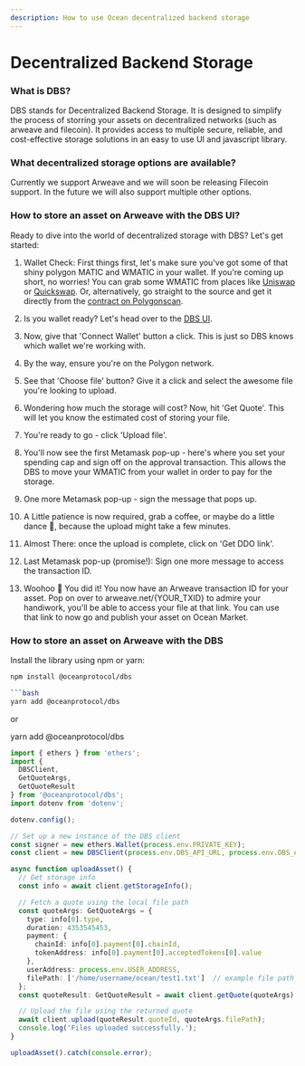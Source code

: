 ```yaml
---
description: How to use Ocean decentralized backend storage
---
```


# Decentralized Backend Storage

### What is DBS? 

DBS stands for Decentralized Backend Storage. It is designed to simplify the process of storring your assets on decentralized networks (such as arweave and filecoin). It provides access to multiple secure, reliable, and cost-effective storage solutions in an easy to use UI and javascript library.

### What decentralized storage options are available?

Currently we support Arweave and we will soon be releasing Filecoin support. In the future we will also support multiple other options. 

### How to store an asset on Arweave with the DBS UI? 

Ready to dive into the world of decentralized storage with DBS? Let's get started:

1. Wallet Check: First things first, let's make sure you've got some of that shiny polygon MATIC and WMATIC in your wallet. If you're coming up short, no worries! You can grab some WMATIC from places like [Uniswap](https://app.uniswap.org/) or [Quickswap](https://quickswap.exchange/). Or, alternatively, go straight to the source and get it directly from the [contract on Polygonscan](https://polygonscan.com/token/0x0d500B1d8E8eF31E21C99d1Db9A6444d3ADf1270#writeContract).

2. Is you wallet ready? Let's head over to the [DBS UI](https://dbs-ui-lib.vercel.app/?path=/docs/dbs-ui-library-dbsuploader--docs).

3. Now, give that 'Connect Wallet' button a click. This is just so DBS knows which wallet we're working with.

4. By the way, ensure you're on the Polygon network.

5. See that 'Choose file' button? Give it a click and select the awesome file you're looking to upload.

6. Wondering how much the storage will cost? Now, hit 'Get Quote'. This will let you know the estimated cost of storing your file. 

7. You're ready to go - click 'Upload file'.

8. You'll now see the first Metamask pop-up - here's where you set your spending cap and sign off on the approval transaction. This allows the DBS to move your WMATIC from your wallet in order to pay for the storage.

9. One more Metamask pop-up - sign the message that pops up.

10. A Little patience is now required, grab a coffee, or maybe do a little dance 🕺, because the upload might take a few minutes.

11. Almost There: once the upload is complete, click on 'Get DDO link'.

12. Last Metamask pop-up (promise!): Sign one more message to access the transaction ID.

13. Woohoo 🎉 You did it! You now have an Arweave transaction ID for your asset. Pop on over to arweave.net/{YOUR_TXID} to admire your handiwork, you'll be able to access your file at that link. You can use that link to now go and publish your asset on Ocean Market. 

### How to store an asset on Arweave with the DBS

Install the library using npm or yarn:

```bash
npm install @oceanprotocol/dbs

```bash
yarn add @oceanprotocol/dbs
```

or

yarn add @oceanprotocol/dbs


```typescript
import { ethers } from 'ethers';
import {
  DBSClient,
  GetQuoteArgs,
  GetQuoteResult
} from '@oceanprotocol/dbs';
import dotenv from 'dotenv';

dotenv.config();

// Set up a new instance of the DBS client
const signer = new ethers.Wallet(process.env.PRIVATE_KEY);
const client = new DBSClient(process.env.DBS_API_URL, process.env.DBS_ACCOUNT, signer);

async function uploadAsset() {
  // Get storage info
  const info = await client.getStorageInfo();

  // Fetch a quote using the local file path
  const quoteArgs: GetQuoteArgs = {
    type: info[0].type,
    duration: 4353545453,
    payment: {
      chainId: info[0].payment[0].chainId,
      tokenAddress: info[0].payment[0].acceptedTokens[0].value
    },
    userAddress: process.env.USER_ADDRESS,
    filePath: ['/home/username/ocean/test1.txt']  // example file path
  };
  const quoteResult: GetQuoteResult = await client.getQuote(quoteArgs);

  // Upload the file using the returned quote
  await client.upload(quoteResult.quoteId, quoteArgs.filePath);
  console.log('Files uploaded successfully.');
}

uploadAsset().catch(console.error);

```